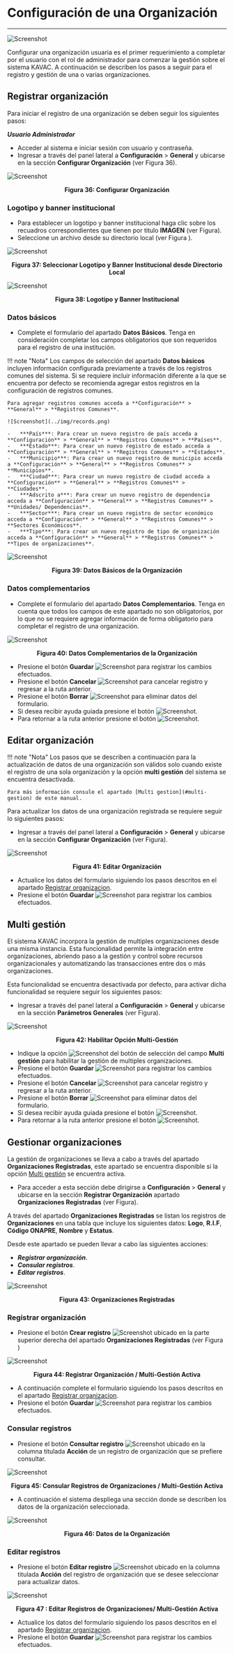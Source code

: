 # Configuración de una Organización   
***********************************

![Screenshot](../img/logokavac.png#imagen)


Configurar una organización usuaria es el primer requerimiento a completar por el usuario con el rol de administrador para comenzar la gestión sobre el sistema KAVAC.  A continuación se describen los pasos a seguir para el registro y gestión de una o varias organizaciones.


## Registrar organización 

Para iniciar el registro de una organización se deben seguir los siguientes pasos: 

***Usuario Administrador***

-   Acceder al sistema e iniciar sesión con usuario y contraseña.
-   Ingresar a través del panel lateral a **Configuración** > **General** y ubicarse en la sección **Configurar Organización** (ver Figura 36).

![Screenshot](../img/organization.png)<div style="text-align: center;font-weight: bold">Figura 36: Configurar Organización</div>

### Logotipo y banner institucional

-   Para establecer un logotipo y banner institucional haga clic sobre los recuadros correspondientes que tienen por titulo **IMAGEN** (ver Figura).
-   Seleccione un archivo desde su directorio local (ver Figura ).  

![Screenshot](../img/logo_banner.png)<div style="text-align: center;font-weight: bold">Figura 37: Seleccionar Logotipo y Banner Institucional desde Directorio Local</div> 

![Screenshot](../img/figure_14.png)<div style="text-align: center;font-weight: bold">Figura 38: Logotipo y Banner Institucional</div>

### Datos básicos

-   Complete el formulario del apartado **Datos Básicos**. Tenga en consideración completar los campos obligatorios que son requeridos para el registro de una institución.

!!! note "Nota"
    Los campos de selección del apartado **Datos básicos** incluyen información configurada previamente a través de los registros comunes del sistema. Si se requiere incluir información diferente a la que se encuentra por defecto se recomienda agregar estos registros en la configuración de registros comunes. 

    Para agregar registros comunes acceda a **Configuración** > **General** > **Registros Comunes**. 

    ![Screenshot](../img/records.png)

    -   ***País***: Para crear un nuevo registro de país acceda a **Configuración** > **General** > **Registros Comunes** > **Países**. 
    -   ***Estado***: Para crear un nuevo registro de estado acceda a **Configuración** > **General** > **Registros Comunes** > **Estados**. 
    -   ***Municipio***: Para crear un nuevo registro de municipio acceda a **Configuración** > **General** > **Registros Comunes** > **Municipios**. 
    -   ***Ciudad***: Para crear un nuevo registro de ciudad acceda a **Configuración** > **General** > **Registros Comunes** > **Ciudades**.
    -   ***Adscrito a***: Para crear un nuevo registro de dependencia acceda a **Configuración** > **General** > **Registros Comunes** > **Unidades/ Dependencias**. 
    -   ***Sector***: Para crear un nuevo registro de sector económico acceda a **Configuración** > **General** > **Registros Comunes** > **Sectores Económicos**.
    -   ***Tipo***: Para crear un nuevo registro de tipo de organización acceda a **Configuración** > **General** > **Registros Comunes** > **Tipos de organizaciones**.
     

![Screenshot](../img/basic_data.png)<div style="text-align: center;font-weight: bold">Figura 39: Datos Básicos de la Organización</div>

### Datos complementarios

-   Complete el formulario del apartado **Datos Complementarios**. Tenga en cuenta que todos los campos de este apartado no son obligatorios, por lo que no se requiere agregar información de forma obligatorio para completar el registro de una organización.

![Screenshot](../img/supplementary_data.png)<div style="text-align: center;font-weight: bold">Figura 40: Datos Complementarios de la Organización</div>

- Presione el botón **Guardar**  ![Screenshot](../img/save_1.png) para registrar los cambios efectuados.
- Presione el botón **Cancelar**  ![Screenshot](../img/cancel.png) para cancelar registro y regresar a la ruta anterior.
- Presione el botón **Borrar** ![Screenshot](../img/clean.png) para eliminar datos del formulario.
- Si desea recibir ayuda guiada presione el botón ![Screenshot](../img/help.png).
- Para retornar a la ruta anterior presione el botón ![Screenshot](../img/back.png).

## Editar organización 

!!! note "Nota"
    Los pasos que se describen a continuación para la actualización de datos de una organización son válidos solo cuando existe el registro de una sola organización y la opción **multi gestión** del sistema se encuentra desactivada. 

    Para más información consule el apartado [Multi gestion](#multi-gestion) de este manual.

Para actualizar los datos de una organización registrada se requiere seguir lo siguientes pasos:

-   Ingresar a través del panel lateral a **Configuración** > **General** y ubicarse en la sección **Configurar Organización** (ver Figura).

![Screenshot](../img/organization.png)<div style="text-align: center;font-weight: bold">Figura 41: Editar Organización</div>

-   Actualice los datos del formulario siguiendo los pasos descritos en el apartado [Registrar organizacion](#logotipo-y-banner-institucional).
-   Presione el botón **Guardar**  ![Screenshot](../img/save_1.png) para registrar los cambios efectuados.

## Multi gestión

El sistema KAVAC incorpora la gestión de multiples organizaciones desde una misma instancia.  Esta funcionalidad permite la integración entre organizaciones, abriendo paso a la gestión y control sobre recursos organizacionales y automatizando las transacciones entre dos o más organizaciones. 

Esta funcionalidad se encuentra desactivada por defecto, para activar dicha funcionalidad se requiere seguir los siguientes pasos: 

-   Ingresar a través del panel lateral a **Configuración** > **General** y ubicarse en la sección **Parámetros Generales** (ver Figura).

![Screenshot](../img/image10.png)<div style="text-align: center;font-weight: bold">Figura 42: Habilitar Opción Multi-Gestión</div>

-   Indique la opción ![Screenshot](../img/select.png) del botón de selección del campo **Multi gestión** para habilitar la gestión de multiples organizaciones. 
- Presione el botón **Guardar**  ![Screenshot](../img/save_1.png) para registrar los cambios efectuados.
- Presione el botón **Cancelar**  ![Screenshot](../img/cancel.png) para cancelar registro y regresar a la ruta anterior.
- Presione el botón **Borrar** ![Screenshot](../img/clean.png) para eliminar datos del formulario.
- Si desea recibir ayuda guiada presione el botón ![Screenshot](../img/help.png).
- Para retornar a la ruta anterior presione el botón ![Screenshot](../img/back.png).

## Gestionar organizaciones

La gestión de organizaciones se lleva a cabo a través del apartado **Organizaciones Registradas**, este apartado se encuentra disponible si la opción [Multi gestión](#multi-gestion) se encuentra activa.  

-   Para acceder a esta sección debe dirigirse a **Configuración** > **General** y ubicarse en la sección **Registrar Organización** apartado **Organizaciones Registradas** (ver Figura).

A través del apartado **Organizaciones Registradas** se listan los registros de **Organizaciones** en una tabla que incluye los siguientes datos: **Logo**, **R.I.F**, **Código ONAPRE**, **Nombre** y **Estatus**.   

Desde este apartado se pueden llevar a cabo las siguientes acciones: 

-   ***Registrar organización***.   
-   ***Consular registros***.
-   ***Editar registros***. 


![Screenshot](../img/organizations.png)<div style="text-align: center;font-weight: bold">Figura 43: Organizaciones Registradas</div>

### Registrar organización

-   Presione el botón **Crear registro** ![Screenshot](../img/create.png) ubicado en la parte superior derecha del apartado **Organizaciones Registradas** (ver Figura )

![Screenshot](../img/organizations_1.png)<div style="text-align: center;font-weight: bold">Figura 44: Registrar Organización / Multi-Gestión Activa</div>

-   A continuación complete el formulario siguiendo los pasos descritos en el apartado [Registrar organizacion](#logotipo-y-banner-institucional).
-   Presione el botón **Guardar**  ![Screenshot](../img/save_1.png) para registrar los cambios efectuados.

### Consular registros

-   Presione el botón **Consultar registro** ![Screenshot](../img/see.png) ubicado en la columna titulada **Acción** de un registro de organización que se prefiere consultar. 

![Screenshot](../img/organizations_2.png)<div style="text-align: center;font-weight: bold">Figura 45: Consular Registros de Organizaciones / Multi-Gestión Activa</div>

-   A continuación el sistema despliega una sección donde se describen los datos de la organización seleccionada. 

![Screenshot](../img/inf.png)<div style="text-align: center;font-weight: bold">Figura 46: Datos de la Organización</div>

### Editar registros

-   Presione el botón **Editar registro** ![Screenshot](../img/edit.png)  ubicado en la columna titulada **Acción** del registro de organización que se desee seleccionar para actualizar datos. 

![Screenshot](../img/organizations_3.png)<div style="text-align: center;font-weight: bold">Figura 47 : Editar Registros de Organizaciones/ Multi-Gestión Activa</div>

-   Actualice los datos del formulario siguiendo los pasos descritos en el apartado [Registrar organizacion](#logotipo-y-banner-institucional).
-   Presione el botón **Guardar**  ![Screenshot](../img/save_1.png) para registrar los cambios efectuados.

